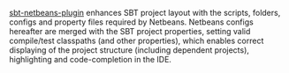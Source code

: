 [sbt-netbeans-plugin](https://github.com/remeniuk/sbt-netbeans-plugin) enhances SBT project layout with the scripts, folders, configs and property files required by Netbeans. Netbeans configs hereafter are merged with the SBT project properties, setting valid compile/test classpaths (and other properties), which enables correct displaying of the project structure (including dependent projects), highlighting and code-completion in the IDE.
